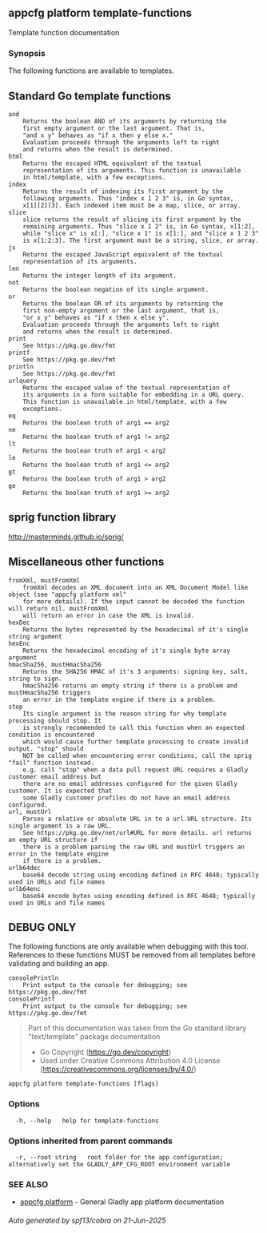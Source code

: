 ## appcfg platform template-functions

Template function documentation

### Synopsis

The following functions are available to templates.

Standard Go template functions
------------------------------

```
and
    Returns the boolean AND of its arguments by returning the
    first empty argument or the last argument. That is,
    "and x y" behaves as "if x then y else x."
    Evaluation proceeds through the arguments left to right
    and returns when the result is determined.
html
    Returns the escaped HTML equivalent of the textual
    representation of its arguments. This function is unavailable
    in html/template, with a few exceptions.
index
    Returns the result of indexing its first argument by the
    following arguments. Thus "index x 1 2 3" is, in Go syntax,
    x[1][2][3]. Each indexed item must be a map, slice, or array.
slice
    slice returns the result of slicing its first argument by the
    remaining arguments. Thus "slice x 1 2" is, in Go syntax, x[1:2],
    while "slice x" is x[:], "slice x 1" is x[1:], and "slice x 1 2 3"
    is x[1:2:3]. The first argument must be a string, slice, or array.
js
    Returns the escaped JavaScript equivalent of the textual
    representation of its arguments.
len
    Returns the integer length of its argument.
not
    Returns the boolean negation of its single argument.
or
    Returns the boolean OR of its arguments by returning the
    first non-empty argument or the last argument, that is,
    "or x y" behaves as "if x then x else y".
    Evaluation proceeds through the arguments left to right
    and returns when the result is determined.
print
    See https://pkg.go.dev/fmt
printf
    See https://pkg.go.dev/fmt
println
    See https://pkg.go.dev/fmt
urlquery
    Returns the escaped value of the textual representation of
    its arguments in a form suitable for embedding in a URL query.
    This function is unavailable in html/template, with a few
    exceptions.
eq
    Returns the boolean truth of arg1 == arg2
ne
    Returns the boolean truth of arg1 != arg2
lt
    Returns the boolean truth of arg1 < arg2
le
    Returns the boolean truth of arg1 <= arg2
gt
    Returns the boolean truth of arg1 > arg2
ge
    Returns the boolean truth of arg1 >= arg2
```

sprig function library
----------------------
http://masterminds.github.io/sprig/


Miscellaneous other functions
-----------------------------

```
fromXml, mustFromXml
    fromXml decodes an XML document into an XML Document Model like object (see "appcfg platform xml" 
    for more details). If the input cannot be decoded the function will return nil. mustFromXml
    will return an error in case the XML is invalid.
hexDec
    Returns the bytes represented by the hexadecimal of it's single string argument
hexEnc
    Returns the hexadecimal encoding of it's single byte array argument
hmacSha256, mustHmacSha256
    Returns the SHA256 HMAC of it's 3 arguments: signing key, salt, string to sign.
    hmacSha256 returns an empty string if there is a problem and mustHmacSha256 triggers
    an error in the template engine if there is a problem.
stop
    Its single argument is the reason string for why template processing should stop. It
    is strongly recommended to call this function when an expected condition is encountered
    which would cause further template processing to create invalid output. "stop" should
    NOT be called when encountering error conditions, call the sprig "fail" function instead.
    e.g. call "stop" when a data pull request URL requires a Gladly customer email address but 
    there are no email addresses configured for the given Gladly customer. It is expected that
    some Gladly customer profiles do not have an email address configured.
url, mustUrl
    Parses a relative or absolute URL in to a url.URL structure. Its single argument is a raw URL.
    See https://pkg.go.dev/net/url#URL for more details. url returns an empty URL structure if
    there is a problem parsing the raw URL and mustUrl triggers an error in the template engine
    if there is a problem.
urlb64dec
    base64 decode string using encoding defined in RFC 4648; typically used in URLs and file names
urlb64enc
    base64 encode bytes using encoding defined in RFC 4648; typically used in URLs and file names
```

DEBUG ONLY
----------
The following functions are only available when debugging with this tool.
References to these functions MUST be removed from all templates before
validating and building an app.

```
consolePrintln
    Print output to the console for debugging; see https://pkg.go.dev/fmt
consolePrintf
    Print output to the console for debugging; see https://pkg.go.dev/fmt
```

>Part of this documentation was taken from the Go standard library "text/template" package documentation
>- Go Copyright (https://go.dev/copyright)
>- Used under Creative Commons Attribution 4.0 License (https://creativecommons.org/licenses/by/4.0/)


```
appcfg platform template-functions [flags]
```

### Options

```
  -h, --help   help for template-functions
```

### Options inherited from parent commands

```
  -r, --root string   root folder for the app configuration; alternatively set the GLADLY_APP_CFG_ROOT environment variable
```

### SEE ALSO

* [appcfg platform](appcfg_platform.md)	 - General Gladly app platform documentation

###### Auto generated by spf13/cobra on 21-Jun-2025
